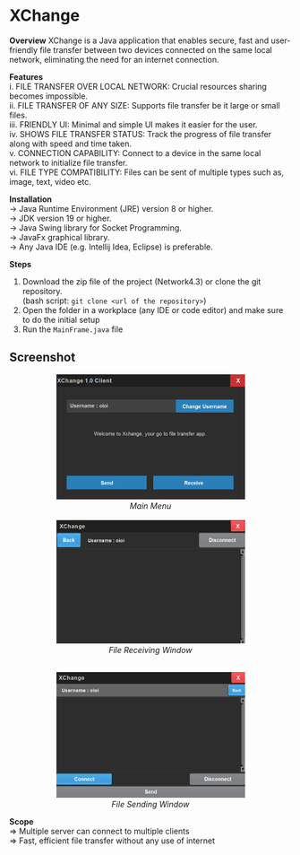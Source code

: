# XChange

**Overview** 
XChange is a Java application that enables secure, fast and user-friendly file transfer between two devices connected on the same local network, eliminating the need for an internet connection.

**Features**  
i.   FILE TRANSFER OVER LOCAL NETWORK: Crucial resources sharing becomes impossible.  
ii.  FILE TRANSFER OF ANY SIZE: Supports file transfer be it large or small files.  
iii. FRIENDLY UI: Minimal and simple UI makes it easier for the user.  
iv.  SHOWS FILE TRANSFER STATUS: Track the progress of file transfer along with speed and time taken.  
v.   CONNECTION CAPABILITY: Connect to a device in the same local network to initialize file transfer.  
vi.  FILE TYPE COMPATIBILITY: Files can be sent of multiple types such as, image, text, video etc.  

**Installation**  
-> Java Runtime Environment (JRE) version 8 or higher.  
-> JDK version 19 or higher.  
-> Java Swing library for Socket Programming.  
-> JavaFx graphical library.  
-> Any Java IDE (e.g. Intellij Idea, Eclipse) is preferable.  

**Steps**  
1. Download the zip file of the project (Network4.3) or clone the git repository.  
  (bash script: `git clone <url of the repository>`)  
2. Open the folder in a workplace (any IDE or code editor) and make sure to do the initial setup  
3. Run the `MainFrame.java` file

## Screenshot

<p align="center">
  <img src="XChange_finale/source_img/XChange_main_menu.png" alt="Main Menu" width="337"/>
   <br/>
  <em>Main Menu</em>
   <br/>
   <br/>
  <img src="XChange_finale/source_img/receiver.png" alt="Ship planning-i" width="337"/>
   <br/>
  <em>File Receiving Window</em>
   <br/>
</p>
<p align="center">
   <br/>
  <img src="XChange_finale/source_img/sender.png" alt="Ship planning-ii" width="337"/>
   <br/>
  <em>File Sending Window</em>
   <br/>
</p>

**Scope**  
=> Multiple server can connect to multiple clients  
=> Fast, efficient file transfer without any use of internet
